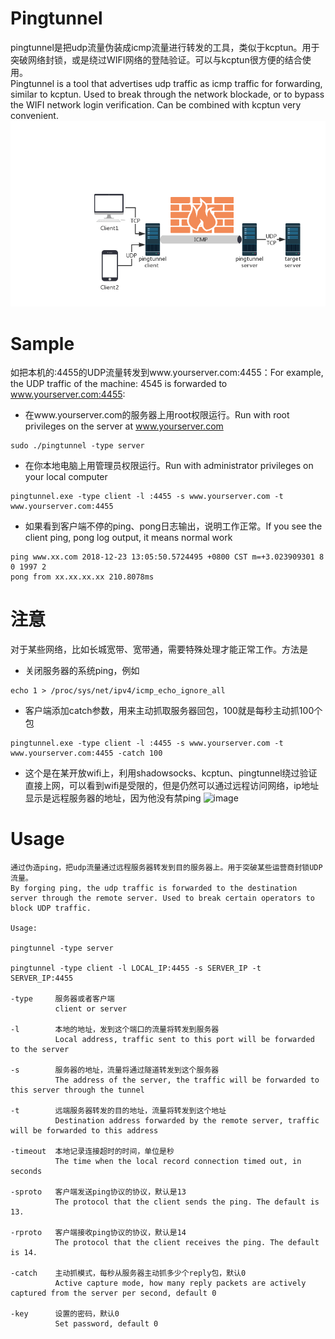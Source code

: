 # Pingtunnel
pingtunnel是把udp流量伪装成icmp流量进行转发的工具，类似于kcptun。用于突破网络封锁，或是绕过WIFI网络的登陆验证。可以与kcptun很方便的结合使用。
<br />Pingtunnel is a tool that advertises udp traffic as icmp traffic for forwarding, similar to kcptun. Used to break through the network blockade, or to bypass the WIFI network login verification. Can be combined with kcptun very convenient.
![image](network.png)
# Sample
如把本机的:4455的UDP流量转发到www.yourserver.com:4455：For example, the UDP traffic of the machine: 4545 is forwarded to www.yourserver.com:4455:
* 在www.yourserver.com的服务器上用root权限运行。Run with root privileges on the server at www.yourserver.com
```
sudo ./pingtunnel -type server
```
* 在你本地电脑上用管理员权限运行。Run with administrator privileges on your local computer
```
pingtunnel.exe -type client -l :4455 -s www.yourserver.com -t www.yourserver.com:4455
```
* 如果看到客户端不停的ping、pong日志输出，说明工作正常。If you see the client ping, pong log output, it means normal work
```
ping www.xx.com 2018-12-23 13:05:50.5724495 +0800 CST m=+3.023909301 8 0 1997 2
pong from xx.xx.xx.xx 210.8078ms
```

# 注意
对于某些网络，比如长城宽带、宽带通，需要特殊处理才能正常工作。方法是
* 关闭服务器的系统ping，例如
```
echo 1 > /proc/sys/net/ipv4/icmp_echo_ignore_all 
```
* 客户端添加catch参数，用来主动抓取服务器回包，100就是每秒主动抓100个包
```
pingtunnel.exe -type client -l :4455 -s www.yourserver.com -t www.yourserver.com:4455 -catch 100
```
* 这个是在某开放wifi上，利用shadowsocks、kcptun、pingtunnel绕过验证直接上网，可以看到wifi是受限的，但是仍然可以通过远程访问网络，ip地址显示是远程服务器的地址，因为他没有禁ping
![image](show.png)

# Usage


    通过伪造ping，把udp流量通过远程服务器转发到目的服务器上。用于突破某些运营商封锁UDP流量。
    By forging ping, the udp traffic is forwarded to the destination server through the remote server. Used to break certain operators to block UDP traffic.

    Usage:

    pingtunnel -type server

    pingtunnel -type client -l LOCAL_IP:4455 -s SERVER_IP -t SERVER_IP:4455

    -type     服务器或者客户端
              client or server

    -l        本地的地址，发到这个端口的流量将转发到服务器
              Local address, traffic sent to this port will be forwarded to the server

    -s        服务器的地址，流量将通过隧道转发到这个服务器
              The address of the server, the traffic will be forwarded to this server through the tunnel

    -t        远端服务器转发的目的地址，流量将转发到这个地址
              Destination address forwarded by the remote server, traffic will be forwarded to this address

    -timeout  本地记录连接超时的时间，单位是秒
              The time when the local record connection timed out, in seconds

    -sproto   客户端发送ping协议的协议，默认是13
              The protocol that the client sends the ping. The default is 13.

    -rproto   客户端接收ping协议的协议，默认是14
              The protocol that the client receives the ping. The default is 14.

    -catch    主动抓模式，每秒从服务器主动抓多少个reply包，默认0
              Active capture mode, how many reply packets are actively captured from the server per second, default 0

    -key      设置的密码，默认0
              Set password, default 0